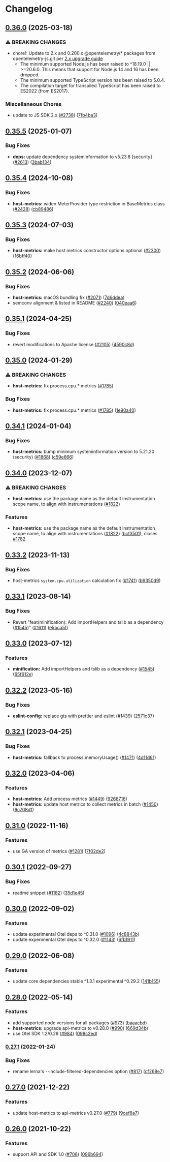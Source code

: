 # Changelog

## [0.36.0](https://github.com/open-telemetry/opentelemetry-js-contrib/compare/host-metrics-v0.35.5...host-metrics-v0.36.0) (2025-03-18)

### ⚠ BREAKING CHANGES

- chore!: Update to 2.x and 0.200.x @opentelemetry/\* packages from opentelemetry-js.git per [2.x upgrade guide](https://github.com/open-telemetry/opentelemetry-js/blob/main/doc/upgrade-to-2.x.md)
  - The minimum supported Node.js has been raised to ^18.19.0 || >=20.6.0. This means that support for Node.js 14 and 16 has been dropped.
  - The minimum supported TypeScript version has been raised to 5.0.4.
  - The compilation target for transpiled TypeScript has been raised to ES2022 (from ES2017).

### Miscellaneous Chores

- update to JS SDK 2.x ([#2738](https://github.com/open-telemetry/opentelemetry-js-contrib/issues/2738)) ([7fb4ba3](https://github.com/open-telemetry/opentelemetry-js-contrib/commit/7fb4ba3bc36dc616bd86375cfd225722b850d0d5))

## [0.35.5](https://github.com/open-telemetry/opentelemetry-js-contrib/compare/host-metrics-v0.35.4...host-metrics-v0.35.5) (2025-01-07)

### Bug Fixes

- **deps:** update dependency systeminformation to v5.23.8 [security] ([#2613](https://github.com/open-telemetry/opentelemetry-js-contrib/issues/2613)) ([3bab134](https://github.com/open-telemetry/opentelemetry-js-contrib/commit/3bab134ab63bf3da48623957a8a63c07995c00cb))

## [0.35.4](https://github.com/open-telemetry/opentelemetry-js-contrib/compare/host-metrics-v0.35.3...host-metrics-v0.35.4) (2024-10-08)

### Bug Fixes

- **host-metrics:** widen MeterProvider type restriction in BaseMetrics class ([#2428](https://github.com/open-telemetry/opentelemetry-js-contrib/issues/2428)) ([cb89486](https://github.com/open-telemetry/opentelemetry-js-contrib/commit/cb89486f7ade51769acdc78f10d978e711b1ab3e))

## [0.35.3](https://github.com/open-telemetry/opentelemetry-js-contrib/compare/host-metrics-v0.35.2...host-metrics-v0.35.3) (2024-07-03)

### Bug Fixes

- **host-metrics:** make host metrics constructor options optional ([#2300](https://github.com/open-telemetry/opentelemetry-js-contrib/issues/2300)) ([16bff40](https://github.com/open-telemetry/opentelemetry-js-contrib/commit/16bff40d1bf5d3729db235c90f560b4e3387c13c))

## [0.35.2](https://github.com/open-telemetry/opentelemetry-js-contrib/compare/host-metrics-v0.35.1...host-metrics-v0.35.2) (2024-06-06)

### Bug Fixes

- **host-metrics:** macOS bundling fix ([#2071](https://github.com/open-telemetry/opentelemetry-js-contrib/issues/2071)) ([7d6ddea](https://github.com/open-telemetry/opentelemetry-js-contrib/commit/7d6ddea613d6702931d8abb468eb3500fbd06f33))
- semconv alignment & listed in README ([#2240](https://github.com/open-telemetry/opentelemetry-js-contrib/issues/2240)) ([040eaa6](https://github.com/open-telemetry/opentelemetry-js-contrib/commit/040eaa68346550447535d48736f80af240db90bf))

## [0.35.1](https://github.com/open-telemetry/opentelemetry-js-contrib/compare/host-metrics-v0.35.0...host-metrics-v0.35.1) (2024-04-25)

### Bug Fixes

- revert modifications to Apache license ([#2105](https://github.com/open-telemetry/opentelemetry-js-contrib/issues/2105)) ([4590c8d](https://github.com/open-telemetry/opentelemetry-js-contrib/commit/4590c8df184bbcb9bd67ce1111df9f25f865ccf2))

## [0.35.0](https://github.com/open-telemetry/opentelemetry-js-contrib/compare/host-metrics-v0.34.1...host-metrics-v0.35.0) (2024-01-29)

### ⚠ BREAKING CHANGES

- **host-metrics:** fix process.cpu.\* metrics ([#1785](https://github.com/open-telemetry/opentelemetry-js-contrib/issues/1785))

### Bug Fixes

- **host-metrics:** fix process.cpu.\* metrics ([#1785](https://github.com/open-telemetry/opentelemetry-js-contrib/issues/1785)) ([1e90a40](https://github.com/open-telemetry/opentelemetry-js-contrib/commit/1e90a4055144e48ec007b6237b6a4fecba2748fb))

## [0.34.1](https://github.com/open-telemetry/opentelemetry-js-contrib/compare/host-metrics-v0.34.0...host-metrics-v0.34.1) (2024-01-04)

### Bug Fixes

- **host-metrics:** bump minimum systeminformation version to 5.21.20 (security) ([#1868](https://github.com/open-telemetry/opentelemetry-js-contrib/issues/1868)) ([c59e666](https://github.com/open-telemetry/opentelemetry-js-contrib/commit/c59e666de2b1361ae80697d546633a7d3643ba00))

## [0.34.0](https://github.com/open-telemetry/opentelemetry-js-contrib/compare/host-metrics-v0.33.2...host-metrics-v0.34.0) (2023-12-07)

### ⚠ BREAKING CHANGES

- **host-metrics:** use the package name as the default instrumentation scope name, to align with instrumentations ([#1822](https://github.com/open-telemetry/opentelemetry-js-contrib/issues/1822))

### Features

- **host-metrics:** use the package name as the default instrumentation scope name, to align with instrumentations ([#1822](https://github.com/open-telemetry/opentelemetry-js-contrib/issues/1822)) ([bcf3501](https://github.com/open-telemetry/opentelemetry-js-contrib/commit/bcf3501e623d0fa6af87eeeef0f1cdd2ef755857)), closes [#1782](https://github.com/open-telemetry/opentelemetry-js-contrib/issues/1782)

## [0.33.2](https://github.com/open-telemetry/opentelemetry-js-contrib/compare/host-metrics-v0.33.1...host-metrics-v0.33.2) (2023-11-13)

### Bug Fixes

- host-metrics `system.cpu.utilization` calculation fix ([#1741](https://github.com/open-telemetry/opentelemetry-js-contrib/issues/1741)) ([b9350d9](https://github.com/open-telemetry/opentelemetry-js-contrib/commit/b9350d918bf08569cffb3374d2b1e1fff6b38b80))

## [0.33.1](https://github.com/open-telemetry/opentelemetry-js-contrib/compare/host-metrics-v0.33.0...host-metrics-v0.33.1) (2023-08-14)

### Bug Fixes

- Revert "feat(minification): Add importHelpers and tslib as a dependency ([#1545](https://github.com/open-telemetry/opentelemetry-js-contrib/issues/1545))" ([#1611](https://github.com/open-telemetry/opentelemetry-js-contrib/issues/1611)) ([e5bca5f](https://github.com/open-telemetry/opentelemetry-js-contrib/commit/e5bca5fe5b27adc59c8de8fe4087d38b69d93bd4))

## [0.33.0](https://github.com/open-telemetry/opentelemetry-js-contrib/compare/host-metrics-v0.32.2...host-metrics-v0.33.0) (2023-07-12)

### Features

- **minification:** Add importHelpers and tslib as a dependency ([#1545](https://github.com/open-telemetry/opentelemetry-js-contrib/issues/1545)) ([65f612e](https://github.com/open-telemetry/opentelemetry-js-contrib/commit/65f612e35c4d67b9935dc3a9155588b35d915482))

## [0.32.2](https://github.com/open-telemetry/opentelemetry-js-contrib/compare/host-metrics-v0.32.1...host-metrics-v0.32.2) (2023-05-16)

### Bug Fixes

- **eslint-config:** replace gts with prettier and eslint ([#1439](https://github.com/open-telemetry/opentelemetry-js-contrib/issues/1439)) ([2571c37](https://github.com/open-telemetry/opentelemetry-js-contrib/commit/2571c371be1b5738442200cab2415b6a04c32aab))

## [0.32.1](https://github.com/open-telemetry/opentelemetry-js-contrib/compare/host-metrics-v0.32.0...host-metrics-v0.32.1) (2023-04-25)

### Bug Fixes

- **host-metrics:** fallback to process.memoryUsage() ([#1471](https://github.com/open-telemetry/opentelemetry-js-contrib/issues/1471)) ([4d11d61](https://github.com/open-telemetry/opentelemetry-js-contrib/commit/4d11d61b709cf12d7d02d31960cd7ccb67404b14))

## [0.32.0](https://github.com/open-telemetry/opentelemetry-js-contrib/compare/host-metrics-v0.31.0...host-metrics-v0.32.0) (2023-04-06)

### Features

- **host-metrics:** Add process metrics ([#1449](https://github.com/open-telemetry/opentelemetry-js-contrib/issues/1449)) ([9268716](https://github.com/open-telemetry/opentelemetry-js-contrib/commit/92687167f08ea7e3dec046ca7f2be86b337dd743))
- **host-metrics:** update host metrics to collect metrics in batch ([#1450](https://github.com/open-telemetry/opentelemetry-js-contrib/issues/1450)) ([6c708d1](https://github.com/open-telemetry/opentelemetry-js-contrib/commit/6c708d116264e395cf5eab94f3ba3250a8585c87))

## [0.31.0](https://github.com/open-telemetry/opentelemetry-js-contrib/compare/host-metrics-v0.30.1...host-metrics-v0.31.0) (2022-11-16)

### Features

- use GA version of metrics ([#1281](https://github.com/open-telemetry/opentelemetry-js-contrib/issues/1281)) ([7f02de2](https://github.com/open-telemetry/opentelemetry-js-contrib/commit/7f02de23c3cedd6198bfd838e6b63002c3341bd8))

## [0.30.1](https://github.com/open-telemetry/opentelemetry-js-contrib/compare/host-metrics-v0.30.0...host-metrics-v0.30.1) (2022-09-27)

### Bug Fixes

- readme snippet ([#1182](https://github.com/open-telemetry/opentelemetry-js-contrib/issues/1182)) ([35d1e45](https://github.com/open-telemetry/opentelemetry-js-contrib/commit/35d1e4579f7b160c501959f6fb45859b75cdde99))

## [0.30.0](https://github.com/open-telemetry/opentelemetry-js-contrib/compare/host-metrics-v0.29.0...host-metrics-v0.30.0) (2022-09-02)

### Features

- update experimental Otel deps to ^0.31.0 ([#1096](https://github.com/open-telemetry/opentelemetry-js-contrib/issues/1096)) ([4c8843b](https://github.com/open-telemetry/opentelemetry-js-contrib/commit/4c8843be14896d1159a622c07eb3a049401ccba1))
- update experimental Otel deps to ^0.32.0 ([#1143](https://github.com/open-telemetry/opentelemetry-js-contrib/issues/1143)) ([6fb1911](https://github.com/open-telemetry/opentelemetry-js-contrib/commit/6fb191139aed2ca763300dcf9adb51121a88f97e))

## [0.29.0](https://github.com/open-telemetry/opentelemetry-js-contrib/compare/host-metrics-v0.28.0...host-metrics-v0.29.0) (2022-06-08)

### Features

- update core dependencies stable ^1.3.1 experimental ^0.29.2 ([141b155](https://github.com/open-telemetry/opentelemetry-js-contrib/commit/141b155e344980b51264e26b26c117b2113bcef6))

## [0.28.0](https://github.com/open-telemetry/opentelemetry-js-contrib/compare/host-metrics-v0.27.1...host-metrics-v0.28.0) (2022-05-14)

### Features

- add supported node versions for all packages ([#973](https://github.com/open-telemetry/opentelemetry-js-contrib/issues/973)) ([baaacbd](https://github.com/open-telemetry/opentelemetry-js-contrib/commit/baaacbdd35ca4baab0afae64647aa8c0380ee4b7))
- **host-metrics:** upgrade api-metrics to v0.28.0 ([#990](https://github.com/open-telemetry/opentelemetry-js-contrib/issues/990)) ([669d34b](https://github.com/open-telemetry/opentelemetry-js-contrib/commit/669d34b47e1eabbc99d9584d0d462333d37f4775))
- use Otel SDK 1.2/0.28 ([#984](https://github.com/open-telemetry/opentelemetry-js-contrib/issues/984)) ([098c2ed](https://github.com/open-telemetry/opentelemetry-js-contrib/commit/098c2ed6f9c5ab7bd865685018c0777245aab3b7))

### [0.27.1](https://www.github.com/open-telemetry/opentelemetry-js-contrib/compare/host-metrics-v0.27.0...host-metrics-v0.27.1) (2022-01-24)

### Bug Fixes

- rename lerna's --include-filtered-dependencies option ([#817](https://www.github.com/open-telemetry/opentelemetry-js-contrib/issues/817)) ([cf268e7](https://www.github.com/open-telemetry/opentelemetry-js-contrib/commit/cf268e7a92b7800ad6dbec9ca77466f9ee03ee1a))

## [0.27.0](https://www.github.com/open-telemetry/opentelemetry-js-contrib/compare/host-metrics-v0.26.0...host-metrics-v0.27.0) (2021-12-22)

### Features

- update host-metrics to api-metrics v0.27.0 ([#779](https://www.github.com/open-telemetry/opentelemetry-js-contrib/issues/779)) ([9cef8a7](https://www.github.com/open-telemetry/opentelemetry-js-contrib/commit/9cef8a7e3a8cb358fd0095b64cbef3874ffee517))

## [0.26.0](https://www.github.com/open-telemetry/opentelemetry-js-contrib/compare/host-metrics-v0.25.0...host-metrics-v0.26.0) (2021-10-22)

### Features

- support API and SDK 1.0 ([#706](https://www.github.com/open-telemetry/opentelemetry-js-contrib/issues/706)) ([096b694](https://www.github.com/open-telemetry/opentelemetry-js-contrib/commit/096b694bbc3079f0ab4ee0462869b10eb8185202))
